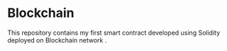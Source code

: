 # Blockchain
This repository contains my first smart contract developed using Solidity deployed on Blockchain network .
